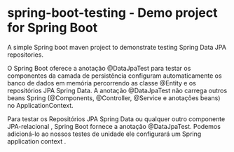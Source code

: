 # spring-boot-testing - Demo project for Spring Boot
A simple Spring boot maven project to demonstrate testing Spring Data JPA repositories.


O Spring Boot oferece a anotação @DataJpaTest para testar os componentes  da camada de persistência configuram automaticamente os banco de dados em memória  percorrendo as classe @Entity  e os repositórios JPA Spring Data. A anotação @DataJpaTest não carrega outros beans Spring (@Components, @Controller, @Service e anotações beans) no ApplicationContext. 

Para testar os Repositórios JPA Spring Data ou qualquer outro componente JPA-relacional , Spring Boot fornece a anotação @DataJpaTest. Podemos adicioná-lo ao nossos testes de unidade ele configurará um Spring application context . 
